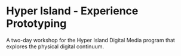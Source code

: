 # Hyper Island - Experience Prototyping
A two-day workshop for the Hyper Island Digital Media program that explores the physical digital continuum.
